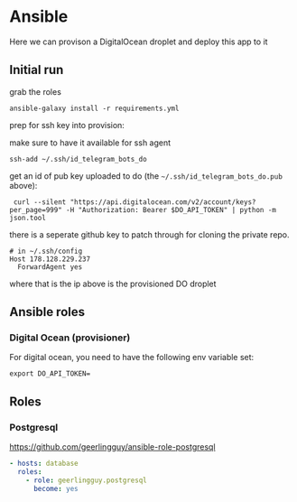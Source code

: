 # Ansible

Here we can provison a DigitalOcean droplet and deploy this app to it

## Initial run

grab the roles

```shell
ansible-galaxy install -r requirements.yml
```

prep for ssh key into provision: 

make sure to have it available for ssh agent 

```shell
ssh-add ~/.ssh/id_telegram_bots_do
```

get an id of pub key uploaded to do (the `~/.ssh/id_telegram_bots_do.pub` above):

```shell
 curl --silent "https://api.digitalocean.com/v2/account/keys?per_page=999" -H "Authorization: Bearer $DO_API_TOKEN" | python -m json.tool
```

there is a seperate github key to patch through for cloning the private repo.

```
# in ~/.ssh/config
Host 178.128.229.237
  ForwardAgent yes
```

where that is the ip above is the provisioned DO droplet

## Ansible roles


### Digital Ocean (provisioner)

For digital ocean, you need to have the following env variable set: 

```shell
export DO_API_TOKEN=
```

## Roles

### Postgresql

https://github.com/geerlingguy/ansible-role-postgresql

```yml
- hosts: database
  roles:
    - role: geerlingguy.postgresql
      become: yes
```